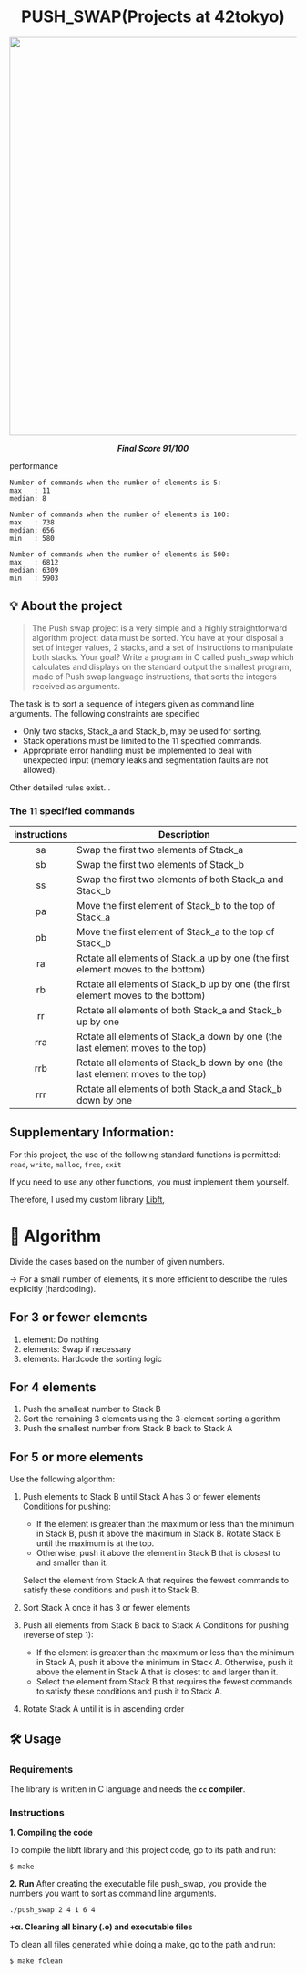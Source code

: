<h1 align="center">
	PUSH_SWAP(Projects at 42tokyo)
</h1>

<p align="center">
	<img src="./images/push_swap.gif" width="700">
</p>

<p align="center">
	<b><i>Final Score 91/100</i></b><br>
</p>

performance
```shell
Number of commands when the number of elements is 5:
max   : 11
median: 8

Number of commands when the number of elements is 100:
max   : 738
median: 656
min   : 580

Number of commands when the number of elements is 500:
max   : 6812
median: 6309
min   : 5903
```

## 💡 About the project

> The Push swap project is a very simple and a highly straightforward algorithm project:
data must be sorted.
You have at your disposal a set of integer values, 2 stacks, and a set of instructions
to manipulate both stacks.
Your goal? Write a program in C called push_swap which calculates and displays
on the standard output the smallest program, made of Push swap language instructions,
that sorts the integers received as arguments.


The task is to sort a sequence of integers given as command line arguments. The following constraints are specified

* Only two stacks, Stack_a and Stack_b, may be used for sorting.
* Stack operations must be limited to the 11 specified commands.
* Appropriate error handling must be implemented to deal with unexpected input (memory leaks and segmentation faults are not allowed).

Other detailed rules exist...

### The 11 specified commands

| instructions  | Description   |
|:-------------:|---------------|
| sa            | Swap the first two elements of Stack_a |
| sb            | Swap the first two elements of Stack_b |
| ss            | Swap the first two elements of both Stack_a and Stack_b |
| pa            | Move the first element of Stack_b to the top of Stack_a |
| pb            | Move the first element of Stack_a to the top of Stack_b |
| ra            | Rotate all elements of Stack_a up by one (the first element moves to the bottom) |
| rb            | Rotate all elements of Stack_b up by one (the first element moves to the bottom) |
| rr            | Rotate all elements of both Stack_a and Stack_b up by one |
| rra           | Rotate all elements of Stack_a down by one (the last element moves to the top) |
| rrb           | Rotate all elements of Stack_b down by one (the last element moves to the top) |
| rrr           | Rotate all elements of both Stack_a and Stack_b down by one |

## Supplementary Information:

For this project, the use of the following standard functions is permitted:
`read`, `write`, `malloc`, `free`, `exit`

If you need to use any other functions, you must implement them yourself.

Therefore, I used my custom library [Libft](https://github.com/jayjayjay-hub/libft),

# 🚀 Algorithm

Divide the cases based on the number of given numbers.

→ For a small number of elements, it's more efficient to describe the rules explicitly (hardcoding).

## For 3 or fewer elements

1. element: Do nothing
2. elements: Swap if necessary
3. elements: Hardcode the sorting logic

## For 4 elements

1. Push the smallest number to Stack B
2. Sort the remaining 3 elements using the 3-element sorting algorithm
3. Push the smallest number from Stack B back to Stack A

## For 5 or more elements

Use the following algorithm:

1. Push elements to Stack B until Stack A has 3 or fewer elements
   Conditions for pushing:
   * If the element is greater than the maximum or less than the minimum in Stack B, push it above the maximum in Stack B.
     Rotate Stack B until the maximum is at the top.
   * Otherwise, push it above the element in Stack B that is closest to and smaller than it.

   Select the element from Stack A that requires the fewest commands to satisfy these conditions and push it to Stack B.

2. Sort Stack A once it has 3 or fewer elements

3. Push all elements from Stack B back to Stack A
   Conditions for pushing (reverse of step 1):
   * If the element is greater than the maximum or less than the minimum in Stack A, push it above the minimum in Stack A.
     Otherwise, push it above the element in Stack A that is closest to and larger than it.
   * Select the element from Stack B that requires the fewest commands to satisfy these conditions and push it to Stack A.

4. Rotate Stack A until it is in ascending order


## 🛠️ Usage

### Requirements

The library is written in C language and needs the **`cc` compiler**.

### Instructions

**1. Compiling the code**

To compile the  libft library and this project code, go to its path and run:

```shell
$ make
```

**2. Run**
After creating the executable file push_swap, you provide the numbers you want to sort as command line arguments.

```shell
./push_swap 2 4 1 6 4
```

**+α. Cleaning all binary (.o) and executable files**

To clean all files generated while doing a make, go to the path and run:

```shell
$ make fclean
```
